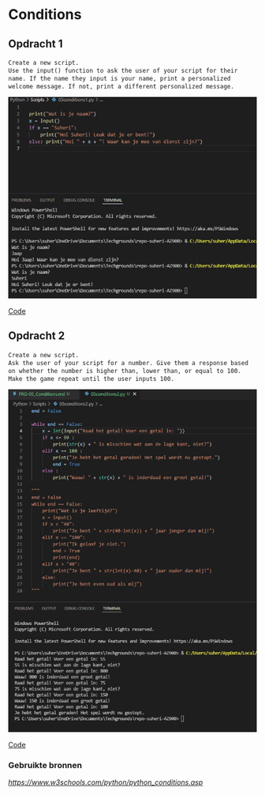 # **Conditions**

## **Opdracht 1**

    Create a new script.
    Use the input() function to ask the user of your script for their name. If the name they input is your name, print a personalized welcome message. If not, print a different personalized message.

![SS](../00_includes/PRG/05.01.png)

[Code](../06_Python/Scripts/05conditions1.py)

## **Opdracht 2**

    Create a new script.
    Ask the user of your script for a number. Give them a response based on whether the number is higher than, lower than, or equal to 100.
    Make the game repeat until the user inputs 100.

![SS](../00_includes/PRG/05.02.png)

[Code](../06_Python/Scripts/05conditions2.py)


### **Gebruikte bronnen**

*<https://www.w3schools.com/python/python_conditions.asp>*
